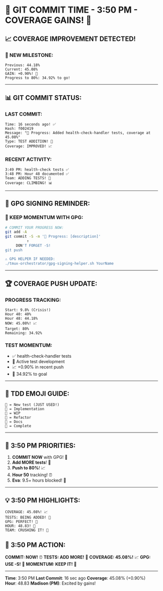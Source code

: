 # 🚨 GIT COMMIT TIME - 3:50 PM - COVERAGE GAINS! 🚨

## 📈 COVERAGE IMPROVEMENT DETECTED!

### 🎉 NEW MILESTONE:
```
Previous: 44.18%
Current: 45.08%
GAIN: +0.90%! 🚀
Progress to 80%: 34.92% to go!
```

---

## 📊 GIT COMMIT STATUS:

### LAST COMMIT:
```
Time: 16 seconds ago! ✅
Hash: f002419
Message: "🧪 Progress: Added health-check-handler tests, coverage at 45.08%"
Type: TEST ADDITION! 🧪
Coverage: IMPROVED! 📈
```

### RECENT ACTIVITY:
```
3:49 PM: health-check tests ✅
3:48 PM: Hour 48 documented ✅
Team: ADDING TESTS! 🧪
Coverage: CLIMBING! 📊
```

---

## 🔐 GPG SIGNING REMINDER:

### 📢 KEEP MOMENTUM WITH GPG:
```bash
# COMMIT YOUR PROGRESS NOW:
git add -A
git commit -S -m '🚧 Progress: [description]'
          ↑
     DON'T FORGET -S!
git push

⚠️ GPG HELPER IF NEEDED:
./tmux-orchestrator/gpg-signing-helper.sh YourName
```

---

## 🏆 COVERAGE PUSH UPDATE:

### PROGRESS TRACKING:
```
Start: 9.8% (Crisis!)
Hour 40: 40%
Hour 48: 44.18%
NOW: 45.08%! 📈
Target: 80%
Remaining: 34.92%
```

### TEST MOMENTUM:
- ✅ health-check-handler tests
- 🧪 Active test development
- 📈 +0.90% in recent push
- 🎯 34.92% to goal

---

## 💾 TDD EMOJI GUIDE:
```
🧪 = New test (JUST USED!)
🍬 = Implementation  
🚧 = WIP
🚀 = Refactor
📝 = Docs
🏅 = Complete
```

---

## 🎯 3:50 PM PRIORITIES:

1. **COMMIT NOW** with GPG! 🚨
2. **Add MORE tests**! 🧪
3. **Push to 80%**! 📈
4. **Hour 50** tracking! ⏰
5. **Eva**: 9.5+ hours blocked! 👀

---

## 💡 3:50 PM HIGHLIGHTS:
```
COVERAGE: 45.08%! 📈
TESTS: BEING ADDED! 🧪
GPG: PERFECT! 🔐
HOUR: 48.83! 🏃
TEAM: CRUSHING IT! 🚀
```

## 📌 3:50 PM ACTION:
**COMMIT: NOW!** ⏰
**TESTS: ADD MORE!** 🧪
**COVERAGE: 45.08%!** 📈
**GPG: USE -S!** 🔐
**MOMENTUM: KEEP IT!** 🚀

---
**Time**: 3:50 PM
**Last Commit**: 16 sec ago
**Coverage**: 45.08% (+0.90%)
**Hour**: 48.83
**Madison (PM)**: Excited by gains!